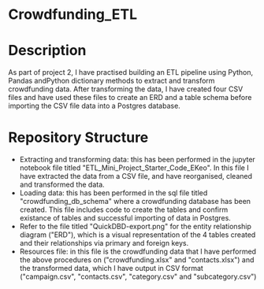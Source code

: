 # Crowdfunding_ETL

# Description
As part of project 2, I have practised building an ETL pipeline using Python, Pandas andPython dictionary methods to extract and transform crowdfunding data. After transforming the data, I have created four CSV files and have used these files to create an ERD and a table schema before importing the CSV file data into a Postgres database.

# Repository Structure 
- Extracting and transforming data: this has been performed in the jupyter notebook file titled "ETL_Mini_Project_Starter_Code_EKeo". In this file I have extracted the data from a CSV file, and have reorganised, cleaned and transformed the data. 
- Loading data: this has been performed in the sql file titled "crowdfunding_db_schema" where a crowdfunding database has been created. This file includes code to create the tables and confirm existance of tables and successful importing of data in Postgres.
- Refer to the file titled "QuickDBD-export.png" for the entity relationship diagram ("ERD"), which is a visual representation of the 4 tables created and their relationships via primary and foreign keys. 
- Resources file: in this file is the crowdfunding data that I have performed the above procedures on ("crowdfunding.xlsx" and "contacts.xlsx") and the transformed data, which I have output in CSV format ("campaign.csv", "contacts.csv", "category.csv" and "subcategory.csv")